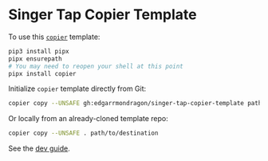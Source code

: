 # Singer Tap Copier Template

To use this [`copier`](https://copier.readthedocs.io) template:

```bash
pip3 install pipx
pipx ensurepath
# You may need to reopen your shell at this point
pipx install copier
```

Initialize `copier` template directly from Git:

```bash
copier copy --UNSAFE gh:edgarrmondragon/singer-tap-copier-template path/to/destination
```

Or locally from an already-cloned template repo:

```bash
copier copy --UNSAFE . path/to/destination
```

See the [dev guide](https://sdk.meltano.com/en/latest/dev_guide.html).

